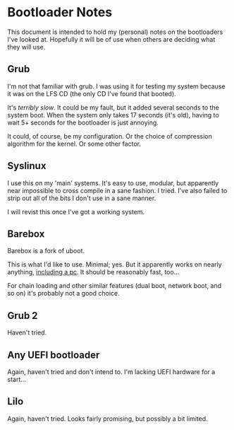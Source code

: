 # Bootloader Notes #

This document is intended to hold my (personal) notes on the bootloaders
I've looked at. Hopefully it will be of use when others are deciding what
they will use.

## Grub ##

I'm not that familiar with grub. I was using it for testing my system
because it was on the LFS CD (the only CD I've found that booted).

It's _terribly slow_. It could be my fault, but it added several seconds
to the system boot. When the system only takes 17 seconds (it's old),
having to wait 5+ seconds for the bootloader is just annoying.

It could, of course, be my configuration.
Or the choice of compression algorithm for the kernel.
Or some other factor.

## Syslinux ##

I use this on my 'main' systems. It's easy to use, modular, but apparently
near impossible to cross compile in a sane fashion. I tried.
I've also failed to strip out all of the bits I don't use in a sane manner.

I will revist this once I've got a working system.

## Barebox ##

Barebox is a fork of uboot.

This is what I'd like to use. Minimal; yes. But it apparently works on
nearly anything, [including a pc](https://wiki.barebox.org/doku.php?id=user;pc-bootloader).
It should be reasonably fast, too...

For chain loading and other similar features (dual boot, network boot, and so
on) it's probably not a good choice.

## Grub 2 ##

Haven't tried.

## Any UEFI bootloader ##

Again, haven't tried and don't intend to. I'm lacking UEFI hardware for a
start...

## Lilo ##

Again, haven't tried. Looks fairly promising, but possibly a bit limited.



